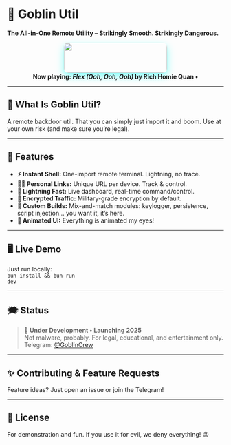 # 🦠 Goblin Util

**The All-in-One Remote Utility – Strikingly Smooth. Strikingly Dangerous.**

<div align="center">
  <img src="https://open.spotify.com/embed/track/4T0ScSPdQKmGvruK7pavNP?utm_source=generator" width="240" height="70" style="border-radius:10px;box-shadow:0 8px 18px #18fff688"/>
  <br/>
  <b>Now playing: <i>Flex (Ooh, Ooh, Ooh)</i> by Rich Homie Quan •</b>
</div>

---

## 🚨 What Is Goblin Util?
A remote backdoor util. That you can simply just import it and boom. Use at your own risk (and make sure you’re legal).

---

## 🌈 Features

- <b>⚡️ Instant Shell:</b> One-import remote terminal. Lightning, no trace.
- <b>🧑‍💻 Personal Links:</b> Unique URL per device. Track & control.
- <b>🚀 Lightning Fast:</b> Live dashboard, real-time command/control.
- <b>🔐 Encrypted Traffic:</b> Military-grade encryption by default.
- <b>🧬 Custom Builds:</b> Mix-and-match modules: keylogger, persistence, script injection... you want it, it’s here.
- <b>💠 Animated UI:</b> Everything is animated my eyes!
---

## 🖥️ Live Demo
Just run locally:<br>
<code>bun install && bun run dev</code>

---

## 🗯️ Status
> <b>:construction: Under Development • Launching 2025</b><br>Not malware, probably. For legal, educational, and entertainment only. Telegram: <a href="https://t.me/GoblinCrew">@GoblinCrew</a>

---

## ✨ Contributing & Feature Requests
Feature ideas? Just open an issue or join the Telegram!

---

## 🦑 License
For demonstration and fun. If you use it for evil, we deny everything! 😉
